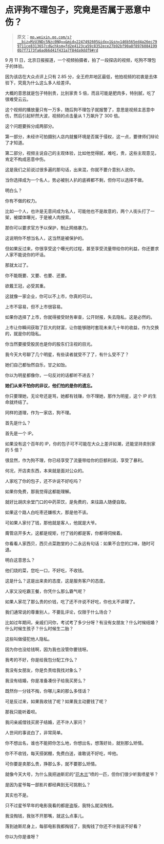 # 点评狗不理包子，究竟是否属于恶意中伤？

> 原文：[`mp.weixin.qq.com/s?__biz=MzU3NDc5Nzc0NQ==&mid=2247492605&idx=1&sn=146b565ed4a26ec799711ce8313657cd&chksm=fd2e4123ca59c8352ece27b92bf90a8f89760841990b7f7173fa6ad66d41f431a7f84da9ddf9#rd`](http://mp.weixin.qq.com/s?__biz=MzU3NDc5Nzc0NQ==&mid=2247492605&idx=1&sn=146b565ed4a26ec799711ce8313657cd&chksm=fd2e4123ca59c8352ece27b92bf90a8f89760841990b7f7173fa6ad66d41f431a7f84da9ddf9#rd)

9 月 11 日，北京日报报道，一个视频拍摄者，拍了一段探店的视频，吃狗不理包子的体验。 

因为该店在大众点评上只有 2.85 分，全王府井地区最低，他拍视频的初衷是去体验下，究竟为什么这么多人给差评。 

大概的意思就是包子特别贵，比别家贵 5 倍，而且可能是肥肉多，特别腻，吃了很难受云云。

这个视频的播放量只有一万多，随后狗不理包子就报警了，意思是视频主恶意中伤，然后引起轩然大波，视频的点击量从 1 万飙升了 300 倍。 

这个问题要拆分成两部分。 

第一部分，未经许可拍摄别人店内就餐环境是否属于侵权，这一点，要律师们辩论了才知道。

第二部分，视频主说自己的主观体验，比如他觉得腻，难吃，贵，这些主观意见，肯定不构成恶意中伤。

这是我们之前说过很多遍的那句话，出来混，你就不要介意别人说你。 

当你选择成为一个名人，势必被别人扒的底裤都不剩，但你可以选择不做。 

明白么？

你有不做的权力。

比如一个人，也许是无意间成为名人，可能他也不是故意的，两个人街头打了一架，被媒体曝光，于是被人肉搜索。 

那你可以要求官方予以保护，制止网络暴力。

这说明你不想当名人，这当然是被保护的。 

但如果反过来，你很享受这个曝光的过程，甚至享受流量带给你的利益，你还要求人家不能说你的坏话。

那就太过了。

你不能既要、又要、也要、还要。

欲戴王冠，必受其重。 

这就像一家企业，你可以不上市，你真的可以。

上市不容易，但不上市很容易。

如果你选择了上市，你就得接受财务审查，公开财报，失去隐私，这是必然的。

上市让你瞬间获取了巨大的财富，让你能够随时套现未来几十年的收益，作为交换的，就是你的隐私。

你当然要接受股民也是你的股东们注视的目光。

我今天大号聊了几个明星，有些读者就受不了了，有什么受不了？ 

她们自己都怡然自乐，甘之如饴。

你以为明星都像你，一句反对的话都听不进去？ 

**她们从来不怕你的非议，他们怕的是你的遗忘。**

你只要理她，无论夸还是骂，她都有钱赚，你不理她，那作为明星，这个 IP 的生命就终结了。

同样的道理，作为一家店，狗不理。 

首先是什么？

首先是一个 IP。

如果没有这个百年的 IP，你的包子可不可能在大众上差评如潮，还能坚持卖别家的 5 倍？ 

很显然，作为狗不理，你已经享受了流量带给你的巨额利润，享受了暴利。 

何况，开店卖东西，本来就是面对公众的。 

人家吃了你的包子，还不许说不好吃吗？

如果你免费，那我觉得这都能理解。 

就好比胡庆余堂门口的中药茶饮，是免费的，来往路人随便自取。

如果这个路人白吃枣还嫌核大，那是他不该。

可如果人家付了钱，那他就是客人，他就是大爷。

甭管店开多大，这都是规矩，付了钱的都是客，你都得伺候着。 

你看看人家西贝，西贝点菜跑堂的小二永远有句话：如果不合您的口味，随时可退。 

明白这意思么？ 

他们烧的菜，您吃一口，不好吃，不收钱。

这是什么？这是出来卖的态度，这是服务客户的态度。 

人家又没吃霸王餐，你凭什么那么霸气呢？

如果人家花了那么贵的价钱，吃了还不许说不好吃，你也太不讲理了。 

我们通常说的尊重别人，不要乱评论，仅限于什么场合？ 

比如过年期间，亲戚们问你，考试考了多少分呀？有没有女朋友？什么时候结婚？什么时候生孩子？什么时候生二胎？

这些叫做侵犯他人隐私。

因为你也没给钱啊，因为我也没管你要钱呀。 

我考的不好，你是给我包分配工作么？ 

我没有女朋友，你是负责给我找对象么？

我没有结婚，你是准备凑份子给我买房么？ 

既然你一分钱不掏，你哪儿来的那么多怪话？

可是反过来，如果我收钱了呢？如果我主动要钱了呢？ 

那我只能听着呗。

我问亲戚借钱买房子结婚，还不许人家问？ 

人世间的事说白了，非常简单。 

你不想出名，谁也不能把你怎么地，你想出名，想落好处，就别那么矫情。 

你不不收钱，每天搭粥棚，免费白送，谁敢说不好吃，啐他。

可你要是卖那么贵，挣那么多，就不要那么矫情。

就像今天大号，为什么我把迪斯尼的“[花木兰](https://mp.weixin.qq.com/s?__biz=MzU0MjYwNDU2Mw==&mid=2247492150&idx=1&sn=e57b3a4398179c05841907c1aa7b1be1&chksm=fb1a8e4acc6d075ccc2b268d53bf155b96ccd71f1902217285a0d0e4d1f1132f9564cad6d1a3&token=1197955736&lang=zh_CN&scene=21#wechat_redirect)”喷的一匹，但你们很少听我喷星爷？

是因为星爷每一部影片都经典到无可挑剔么？

其实也不是。

只不过星爷早年的电影我看的都是盗版，我特么就没掏钱。

我没掏钱，我张不开那嘴，就这么点事儿。

落到迪斯尼身上，每部电影我都掏钱了，我掏钱了你还不许我说不好看？

你以为你是谁呀？

<mp-qa class="js_uneditable custom_select_card qa_iframe" data-pluginname="insertquestion" data-id="1516188269347192834" data-bizuin="MzU3NDc5Nzc0NQ==" data-title="留言区"></mp-qa>